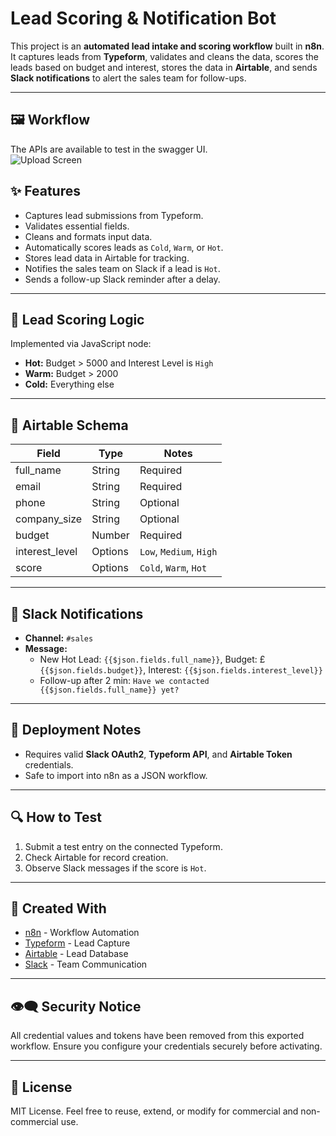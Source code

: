 # Lead Scoring & Notification Bot

This project is an **automated lead intake and scoring workflow** built in **n8n**. It captures leads from **Typeform**, validates and cleans the data, scores the leads based on budget and interest, stores the data in **Airtable**, and sends **Slack notifications** to alert the sales team for follow-ups.

---
## 🖼️ Workflow
The APIs are available to test in the swagger UI.  
![Upload Screen](screenshots/wf.png)

## ✨ Features
- Captures lead submissions from Typeform.
- Validates essential fields.
- Cleans and formats input data.
- Automatically scores leads as `Cold`, `Warm`, or `Hot`.
- Stores lead data in Airtable for tracking.
- Notifies the sales team on Slack if a lead is `Hot`.
- Sends a follow-up Slack reminder after a delay.


---

## 🧱 Lead Scoring Logic

Implemented via JavaScript node:
- **Hot:** Budget > 5000 and Interest Level is `High`
- **Warm:** Budget > 2000
- **Cold:** Everything else

---

## 📂 Airtable Schema

| Field          | Type     | Notes                          |
|----------------|----------|--------------------------------|
| full_name      | String   | Required                       |
| email          | String   | Required                       |
| phone          | String   | Optional                       |
| company_size   | String   | Optional                       |
| budget         | Number   | Required                       |
| interest_level | Options  | `Low`, `Medium`, `High`        |
| score          | Options  | `Cold`, `Warm`, `Hot`          |

---

## 📢 Slack Notifications

- **Channel:** `#sales`
- **Message:**
  - New Hot Lead: `{{$json.fields.full_name}}`, Budget: £`{{$json.fields.budget}}`, Interest: `{{$json.fields.interest_level}}`
  - Follow-up after 2 min: `Have we contacted {{$json.fields.full_name}} yet?`

---

## 🚀 Deployment Notes
- Requires valid **Slack OAuth2**, **Typeform API**, and **Airtable Token** credentials.
- Safe to import into n8n as a JSON workflow.

---

## 🔍 How to Test
1. Submit a test entry on the connected Typeform.
2. Check Airtable for record creation.
3. Observe Slack messages if the score is `Hot`.

---

## 📅 Created With
- [n8n](https://n8n.io/) - Workflow Automation
- [Typeform](https://typeform.com/) - Lead Capture
- [Airtable](https://airtable.com/) - Lead Database
- [Slack](https://slack.com/) - Team Communication

---

## 👁‍🗨 Security Notice
All credential values and tokens have been removed from this exported workflow.
Ensure you configure your credentials securely before activating.

---

## 💼 License
MIT License. Feel free to reuse, extend, or modify for commercial and non-commercial use.

